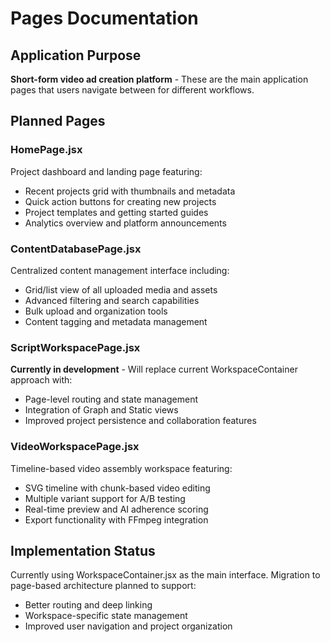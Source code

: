 # Pages Documentation

## Application Purpose
**Short-form video ad creation platform** - These are the main application pages that users navigate between for different workflows.

## Planned Pages

### HomePage.jsx
Project dashboard and landing page featuring:
- Recent projects grid with thumbnails and metadata
- Quick action buttons for creating new projects
- Project templates and getting started guides
- Analytics overview and platform announcements

### ContentDatabasePage.jsx
Centralized content management interface including:
- Grid/list view of all uploaded media and assets
- Advanced filtering and search capabilities
- Bulk upload and organization tools
- Content tagging and metadata management

### ScriptWorkspacePage.jsx
**Currently in development** - Will replace current WorkspaceContainer approach with:
- Page-level routing and state management
- Integration of Graph and Static views
- Improved project persistence and collaboration features

### VideoWorkspacePage.jsx
Timeline-based video assembly workspace featuring:
- SVG timeline with chunk-based video editing
- Multiple variant support for A/B testing
- Real-time preview and AI adherence scoring
- Export functionality with FFmpeg integration

## Implementation Status
Currently using WorkspaceContainer.jsx as the main interface. Migration to page-based architecture planned to support:
- Better routing and deep linking
- Workspace-specific state management
- Improved user navigation and project organization
